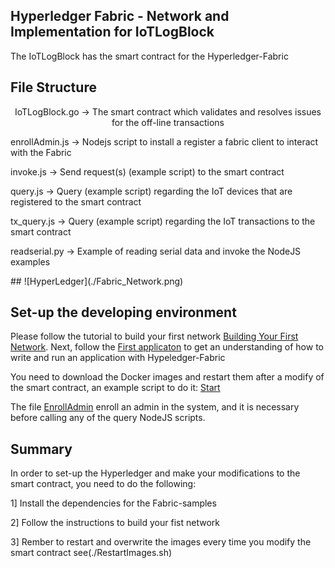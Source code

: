 ## Hyperledger Fabric - Network and Implementation for IoTLogBlock
The IoTLogBlock has the smart contract for the Hyperledger-Fabric

## File Structure
<p align="center">
IoTLogBlock.go -> The smart contract which validates and resolves issues for the off-line transactions

enrollAdmin.js -> Nodejs script to install a register a fabric client to interact with the Fabric

invoke.js -> Send request(s) (example script) to the smart contract

query.js -> Query (example script) regarding the IoT devices that are registered to the smart contract  

tx_query.js -> Query (example script) regarding the IoT transactions to the smart contract

readserial.py -> Example of reading serial data and invoke the NodeJS examples
</p>
##
![HyperLedger](./Fabric_Network.png)

## Set-up the developing environment
Please follow the tutorial to build your first network [Building Your First Network](https://hyperledger-fabric.readthedocs.io/en/release-1.4/build_network.html).
Next, follow the [First applicaton](https://hyperledger-fabric.readthedocs.io/en/release-1.4/write_first_app.html) to get an understanding of how to write and run an application with Hypeledger-Fabric

You need to download the Docker images and restart them after a modify of the smart contract, an example script to do it: [Start](./RestartImages.sh)

The file [EnrollAdmin](./enrollAdmin.js) enroll an admin in the system, and it is necessary before calling any of the query NodeJS scripts. 

## Summary
In order to set-up the Hyperledger and make your modifications to the smart contract, you need to do the following:

1] Install the dependencies for the Fabric-samples

2] Follow the instructions to build your fist network

3] Rember to restart and overwrite the images every time you modify the smart contract see(./RestartImages.sh)
 


